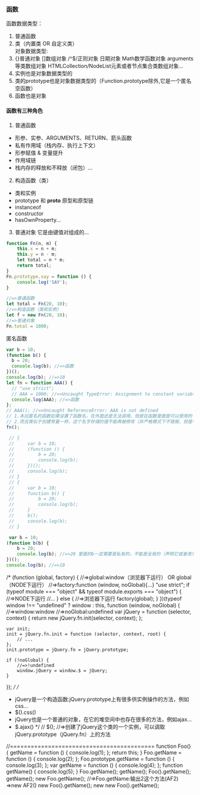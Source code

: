 ### 函数
函数数据类型：
1. 普通函数
2. 类（内置类 OR 自定义类）  
对象数据类型:
1. {}普通对象  []数组对象  /^$/正则对象  日期对象  Math数学函数对象  arguments等类数组对象  HTMLCollection/NodeList元素或者节点集合类数组对象...
2. 实例也是对象数据类型的
3. 类的prototype也是对象数据类型的（Function.prototype除外,它是一个匿名空函数）
4. 函数也是对象 

#### 函数有三种角色
1. 普通函数
- 形参、实参、ARGUMENTS、RETURN、箭头函数
- 私有作用域（栈内存、执行上下文）
- 形参赋值 & 变量提升
- 作用域链      
- 栈内存的释放和不释放（闭包）...
2. 构造函数（类）
- 类和实例
- prototype 和 __proto__ 原型和原型链
- instanceof
- constructor
- hasOwnProperty...
3. 普通对象
它是由键值对组成的...
```javascript
function Fn(n, m) {
	this.x = n + m;
	this.y = n - m;
	let total = n * m;
	return total;
}
Fn.prototype.say = function () {
	console.log('SAY');
}

//=>普通函数
let total = Fn(20, 10);
//=>构造函数（类和实例）
let f = new Fn(20, 10);
//=>普通对象
Fn.total = 1000;
```
匿名函数
```javascript
var b = 10;
(function b() {
  b = 20;
  console.log(b); //=>函数
})();
console.log(b); //=>10 
let fn = function AAA() {
  // "use strict";
  // AAA = 1000; //=>Uncaught TypeError: Assignment to constant variable.
  console.log(AAA); //=>函数
};
// AAA(); //=>Uncaught ReferenceError: AAA is not defined  
// 1.本应匿名的函数如果设置了函数名，在外面还是无法调用，但是在函数里面是可以使用的
// 2.而且类似于创建常量一样，这个名字存储的值不能再被修改（非严格模式下不错报，但是不会有任何的效果，严格模下直接报错，可以把AAA理解为是用 const 创建出来的）
fn();
```
```javascript
 // {
 //     var b = 10;
 //     (function () {
 //         b = 20;
 //         console.log(b);
 //     })();
 //     console.log(b);
 // }
 // {
 //     var b = 10;
 //     function b() {
 //         b = 20;
 //         console.log(b);
 //     }
 //     b();
 //     console.log(b);
 // }

 var b = 10;
(function b(b) {
	b = 20;
	console.log(b); //=>20 里面的b一定需要是私有的，不能是全局的（声明它或者改为形参）
})();
console.log(b); //=>10 
```
 

/* (function (global, factory) {
	//=>global:window（浏览器下运行） OR global（NODE下运行）
	//=>factory:function (window, noGlobal){...}
	"use strict";
	if (typeof module === "object" && typeof module.exports === "object") {
		//=>NODE下运行
		//...
	} else {
		//=>浏览器下运行
		factory(global);
	}
})(typeof window !== "undefined" ? window : this, function (window, noGlobal) {
	//=>window:window
	//=>noGlobal:undefined
	var jQuery = function (selector, context) {
		return new jQuery.fn.init(selector, context);
	};

	var init;
	init = jQuery.fn.init = function (selector, context, root) {
		// ...
	};
	init.prototype = jQuery.fn = jQuery.prototype;

	if (!noGlobal) {
		//=>!undefined
		window.jQuery = window.$ = jQuery;
	}
}); */
/*
 * jQuery是一个构造函数:jQuery.prototype上有很多供实例操作的方法，例如css...
 *   $().css()
 * jQuery也是一个普通的对象，在它的堆空间中也存在很多的方法，例如ajax...
 *   $.ajax()
 */
// $(); //=>创建了jQuery这个类的一个实例，可以调取jQuery.prototype（jQuery.fn）上的方法

//==========================================
function Foo() {
	getName = function () {
		console.log(1);
	};
	return this;
}
Foo.getName = function () {
	console.log(2);
};
Foo.prototype.getName = function () {
	console.log(3);
};
var getName = function () {
	console.log(4);
};
function getName() {
	console.log(5);
}
Foo.getName();
getName();
Foo().getName();
getName();
new Foo.getName(); //=>Foo.getName:输出2这个方法(AF2)  =>new AF2()
new Foo().getName();
new new Foo().getName();

